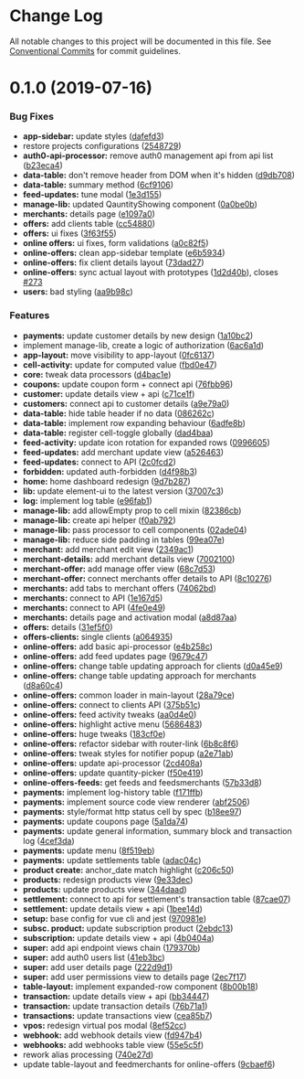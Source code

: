 # Change Log

All notable changes to this project will be documented in this file. See [Conventional Commits](https://conventionalcommits.org) for commit guidelines.

# 0.1.0 (2019-07-16)

### Bug Fixes

- **app-sidebar:** update styles ([dafefd3](https://github.com/loyaltycorp/manage-v2-frontend/commit/dafefd3))
- restore projects configurations ([2548729](https://github.com/loyaltycorp/manage-v2-frontend/commit/2548729))
- **auth0-api-processor:** remove auth0 management api from api list ([b23eca4](https://github.com/loyaltycorp/manage-v2-frontend/commit/b23eca4))
- **data-table:** don't remove header from DOM when it's hidden ([d9db708](https://github.com/loyaltycorp/manage-v2-frontend/commit/d9db708))
- **data-table:** summary method ([6cf9106](https://github.com/loyaltycorp/manage-v2-frontend/commit/6cf9106))
- **feed-updates:** tune modal ([1e3d155](https://github.com/loyaltycorp/manage-v2-frontend/commit/1e3d155))
- **manage-lib:** updated QauntityShowing component ([0a0be0b](https://github.com/loyaltycorp/manage-v2-frontend/commit/0a0be0b))
- **merchants:** details page ([e1097a0](https://github.com/loyaltycorp/manage-v2-frontend/commit/e1097a0))
- **offers:** add clients table ([cc54880](https://github.com/loyaltycorp/manage-v2-frontend/commit/cc54880))
- **offers:** ui fixes ([3f63f55](https://github.com/loyaltycorp/manage-v2-frontend/commit/3f63f55))
- **online offers:** ui fixes, form validations ([a0c82f5](https://github.com/loyaltycorp/manage-v2-frontend/commit/a0c82f5))
- **online-offers:** clean app-sidebar template ([e6b5934](https://github.com/loyaltycorp/manage-v2-frontend/commit/e6b5934))
- **online-offers:** fix client details layout ([73dad27](https://github.com/loyaltycorp/manage-v2-frontend/commit/73dad27))
- **online-offers:** sync actual layout with prototypes ([1d2d40b](https://github.com/loyaltycorp/manage-v2-frontend/commit/1d2d40b)), closes [#273](https://github.com/loyaltycorp/manage-v2-frontend/issues/273)
- **users:** bad styling ([aa9b98c](https://github.com/loyaltycorp/manage-v2-frontend/commit/aa9b98c))

### Features

- **payments:** update customer details by new design ([1a10bc2](https://github.com/loyaltycorp/manage-v2-frontend/commit/1a10bc2))
- implement manage-lib, create a logic of authorization ([6ac6a1d](https://github.com/loyaltycorp/manage-v2-frontend/commit/6ac6a1d))
- **app-layout:** move visibility to app-layout ([0fc6137](https://github.com/loyaltycorp/manage-v2-frontend/commit/0fc6137))
- **cell-activity:** update for computed value ([fbd0e47](https://github.com/loyaltycorp/manage-v2-frontend/commit/fbd0e47))
- **core:** tweak data processors ([d4bac1e](https://github.com/loyaltycorp/manage-v2-frontend/commit/d4bac1e))
- **coupons:** update coupon form + connect api ([76fbb96](https://github.com/loyaltycorp/manage-v2-frontend/commit/76fbb96))
- **customer:** update details view + api ([c71ce1f](https://github.com/loyaltycorp/manage-v2-frontend/commit/c71ce1f))
- **customers:** connect api to customer details ([a9e79a0](https://github.com/loyaltycorp/manage-v2-frontend/commit/a9e79a0))
- **data-table:** hide table header if no data ([086262c](https://github.com/loyaltycorp/manage-v2-frontend/commit/086262c))
- **data-table:** implement row expanding behaviour ([6adfe8b](https://github.com/loyaltycorp/manage-v2-frontend/commit/6adfe8b))
- **data-table:** register cell-toggle globally ([dad4baa](https://github.com/loyaltycorp/manage-v2-frontend/commit/dad4baa))
- **feed-activity:** update icon rotation for expanded rows ([0996605](https://github.com/loyaltycorp/manage-v2-frontend/commit/0996605))
- **feed-updates:** add merchant update view ([a526463](https://github.com/loyaltycorp/manage-v2-frontend/commit/a526463))
- **feed-updates:** connect to API ([2c0fcd2](https://github.com/loyaltycorp/manage-v2-frontend/commit/2c0fcd2))
- **forbidden:** updated auth-forbidden ([d4f98b3](https://github.com/loyaltycorp/manage-v2-frontend/commit/d4f98b3))
- **home:** home dashboard redesign ([9d7b287](https://github.com/loyaltycorp/manage-v2-frontend/commit/9d7b287))
- **lib:** update element-ui to the latest version ([37007c3](https://github.com/loyaltycorp/manage-v2-frontend/commit/37007c3))
- **log:** implement log table ([e96fab1](https://github.com/loyaltycorp/manage-v2-frontend/commit/e96fab1))
- **manage-lib:** add allowEmpty prop to cell mixin ([82386cb](https://github.com/loyaltycorp/manage-v2-frontend/commit/82386cb))
- **manage-lib:** create api helper ([f0ab792](https://github.com/loyaltycorp/manage-v2-frontend/commit/f0ab792))
- **manage-lib:** pass processor to cell components ([02ade04](https://github.com/loyaltycorp/manage-v2-frontend/commit/02ade04))
- **manage-lib:** reduce side padding in tables ([99ea07e](https://github.com/loyaltycorp/manage-v2-frontend/commit/99ea07e))
- **merchant:** add merchant edit view ([2349ac1](https://github.com/loyaltycorp/manage-v2-frontend/commit/2349ac1))
- **merchant-details:** add merchant details view ([7002100](https://github.com/loyaltycorp/manage-v2-frontend/commit/7002100))
- **merchant-offer:** add manage offer view ([68c7d53](https://github.com/loyaltycorp/manage-v2-frontend/commit/68c7d53))
- **merchant-offer:** connect merchants offer details to API ([8c10276](https://github.com/loyaltycorp/manage-v2-frontend/commit/8c10276))
- **merchants:** add tabs to merchant offers ([74062bd](https://github.com/loyaltycorp/manage-v2-frontend/commit/74062bd))
- **merchants:** connect to API ([1e167d5](https://github.com/loyaltycorp/manage-v2-frontend/commit/1e167d5))
- **merchants:** connect to API ([4fe0e49](https://github.com/loyaltycorp/manage-v2-frontend/commit/4fe0e49))
- **merchants:** details page and activation modal ([a8d87aa](https://github.com/loyaltycorp/manage-v2-frontend/commit/a8d87aa))
- **offers:** details ([31ef5f0](https://github.com/loyaltycorp/manage-v2-frontend/commit/31ef5f0))
- **offers-clients:** single clients ([a064935](https://github.com/loyaltycorp/manage-v2-frontend/commit/a064935))
- **online-offers:** add basic api-processor ([e4b258c](https://github.com/loyaltycorp/manage-v2-frontend/commit/e4b258c))
- **online-offers:** add feed updates page ([9679c47](https://github.com/loyaltycorp/manage-v2-frontend/commit/9679c47))
- **online-offers:** change table updating approach for clients ([d0a45e9](https://github.com/loyaltycorp/manage-v2-frontend/commit/d0a45e9))
- **online-offers:** change table updating approach for merchants ([d8a60c4](https://github.com/loyaltycorp/manage-v2-frontend/commit/d8a60c4))
- **online-offers:** common loader in main-layout ([28a79ce](https://github.com/loyaltycorp/manage-v2-frontend/commit/28a79ce))
- **online-offers:** connect to clients API ([375b51c](https://github.com/loyaltycorp/manage-v2-frontend/commit/375b51c))
- **online-offers:** feed activity tweaks ([aa0d4e0](https://github.com/loyaltycorp/manage-v2-frontend/commit/aa0d4e0))
- **online-offers:** highlight active menu ([5686483](https://github.com/loyaltycorp/manage-v2-frontend/commit/5686483))
- **online-offers:** huge tweaks ([183cf0e](https://github.com/loyaltycorp/manage-v2-frontend/commit/183cf0e))
- **online-offers:** refactor sidebar with router-link ([6b8c8f6](https://github.com/loyaltycorp/manage-v2-frontend/commit/6b8c8f6))
- **online-offers:** tweak styles for notifier popup ([a2e71ab](https://github.com/loyaltycorp/manage-v2-frontend/commit/a2e71ab))
- **online-offers:** update api-processor ([2cd408a](https://github.com/loyaltycorp/manage-v2-frontend/commit/2cd408a))
- **online-offers:** update quantity-picker ([f50e419](https://github.com/loyaltycorp/manage-v2-frontend/commit/f50e419))
- **online-offers-feeds:** get feeds and feedsmerchants ([57b33d8](https://github.com/loyaltycorp/manage-v2-frontend/commit/57b33d8))
- **payments:** implement log-history table ([f171ffb](https://github.com/loyaltycorp/manage-v2-frontend/commit/f171ffb))
- **payments:** implement source code view renderer ([abf2506](https://github.com/loyaltycorp/manage-v2-frontend/commit/abf2506))
- **payments:** style/format http status cell by spec ([b18ee97](https://github.com/loyaltycorp/manage-v2-frontend/commit/b18ee97))
- **payments:** update coupons page ([5a1da74](https://github.com/loyaltycorp/manage-v2-frontend/commit/5a1da74))
- **payments:** update general information, summary block and transaction log ([4cef3da](https://github.com/loyaltycorp/manage-v2-frontend/commit/4cef3da))
- **payments:** update menu ([8f519eb](https://github.com/loyaltycorp/manage-v2-frontend/commit/8f519eb))
- **payments:** update settlements table ([adac04c](https://github.com/loyaltycorp/manage-v2-frontend/commit/adac04c))
- **product create:** anchor_date match highlight ([c206c50](https://github.com/loyaltycorp/manage-v2-frontend/commit/c206c50))
- **products:** redesign products view ([9e33dec](https://github.com/loyaltycorp/manage-v2-frontend/commit/9e33dec))
- **products:** update products view ([344daad](https://github.com/loyaltycorp/manage-v2-frontend/commit/344daad))
- **settlement:** connect to api for settlement's transaction table ([87cae07](https://github.com/loyaltycorp/manage-v2-frontend/commit/87cae07))
- **settlement:** update details view + api ([1bee14d](https://github.com/loyaltycorp/manage-v2-frontend/commit/1bee14d))
- **setup:** base config for vue cli and jest ([970981e](https://github.com/loyaltycorp/manage-v2-frontend/commit/970981e))
- **subsc. product:** update subscription product ([2ebdc13](https://github.com/loyaltycorp/manage-v2-frontend/commit/2ebdc13))
- **subscription:** update details view + api ([4b0404a](https://github.com/loyaltycorp/manage-v2-frontend/commit/4b0404a))
- **super:** add api endpoint views chain ([179370b](https://github.com/loyaltycorp/manage-v2-frontend/commit/179370b))
- **super:** add auth0 users list ([41eb3bc](https://github.com/loyaltycorp/manage-v2-frontend/commit/41eb3bc))
- **super:** add user details page ([222d9d1](https://github.com/loyaltycorp/manage-v2-frontend/commit/222d9d1))
- **super:** add user permissions view to details page ([2ec7f17](https://github.com/loyaltycorp/manage-v2-frontend/commit/2ec7f17))
- **table-layout:** implement expanded-row component ([8b00b18](https://github.com/loyaltycorp/manage-v2-frontend/commit/8b00b18))
- **transaction:** update details view + api ([bb34447](https://github.com/loyaltycorp/manage-v2-frontend/commit/bb34447))
- **transaction:** update transaction details ([76b71a1](https://github.com/loyaltycorp/manage-v2-frontend/commit/76b71a1))
- **transactions:** update transactions view ([cea85b7](https://github.com/loyaltycorp/manage-v2-frontend/commit/cea85b7))
- **vpos:** redesign virtual pos modal ([8ef52cc](https://github.com/loyaltycorp/manage-v2-frontend/commit/8ef52cc))
- **webhook:** add webhook details view ([fd947b4](https://github.com/loyaltycorp/manage-v2-frontend/commit/fd947b4))
- **webhooks:** add webhooks table view ([55e5c5f](https://github.com/loyaltycorp/manage-v2-frontend/commit/55e5c5f))
- rework alias processing ([740e27d](https://github.com/loyaltycorp/manage-v2-frontend/commit/740e27d))
- update table-layout and feedmerchants for online-offers ([9cbaef6](https://github.com/loyaltycorp/manage-v2-frontend/commit/9cbaef6))

